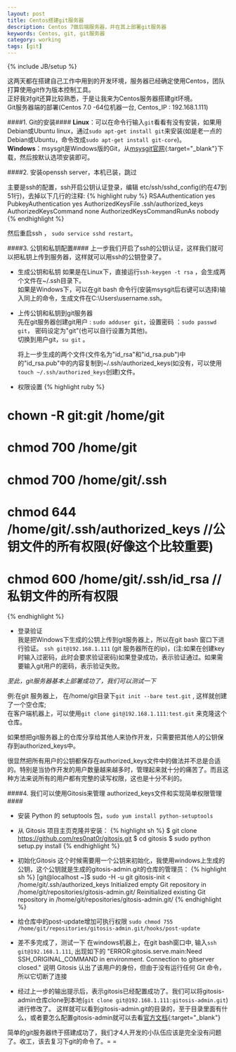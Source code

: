 ```yaml
---
layout: post
title: Centos搭建git服务器
description: Centos 7做后端服务器，并在其上部署git服务器
keywords: Centos, git, git服务器
category: working
tags: [git]
---
```

{% include JB/setup %}

这两天都在搭建自己工作中用到的开发环境，服务器已经确定使用Centos，团队打算使用git作为版本控制工具。  
正好我对git还算比较熟悉，于是让我来为Centos服务器搭建git环境。  
Git服务器端的部署(Centos 7.0 -64位机器一台, Centos_IP : 192.168.1.111)

####1. Git的安装####
**Linux**：可以在命令行输入`git`看看有没有安装，如果用Debian或Ubuntu linux，通过`sudo apt-get install git`来安装(如是老一点的Debian或Ubuntu，命令改成`sudo apt-get install git-core`)。  
**Windows**：msysgit是Windows版的Git，从[msysgit官网](http://msysgit.github.io/){:target="_blank"}下载，然后按默认选项安装即可。

####2. 安装openssh server，本机已装，跳过

主要是ssh的配置，ssh开启公钥认证登录，编辑 etc/ssh/sshd_config(约在47到51行)，去掉以下几行的注释:
{% highlight ruby %}
RSAAuthentication yes
PubkeyAuthentication yes
AuthorizedKeysFile      .ssh/authorized_keys
AuthorizedKeysCommand none
AuthorizedKeysCommandRunAs nobody
{% endhighlight %}

然后重启ssh ， `sudo service sshd restart`。

####3. 公钥和私钥配置####
上一步我们开启了ssh的公钥认证，这样我们就可以把私钥上传到服务器，这样就可以用ssh的公钥登录了。

- 生成公钥和私钥
    如果是在Linux下，直接运行`ssh-keygen -t rsa` ，会生成两个文件在~/.ssh目录下。  
    如果是Windows下，可以在git bash 命令行(安装msysgit后右键可以选择)输入同上的命令，生成文件在C:\Users\username\.ssh。

- 上传公钥和私钥到git服务器  
    先在git服务器创建git用户 : `sudo adduser git`，设置密码 ：`sudo passwd git`， 密码设定为"git"(也可以自行设置为其他)。  
    切换到用户git，`su git` 。  

    将上一步生成的两个文件(文件名为"id_rsa"和"id_rsa.pub")中的"id_rsa.pub"中的内容复制到~/.ssh/authorized_keys(如没有，可以使用`touch ~/.ssh/authorized_keys`创建)文件。 

- 权限设置
{% highlight ruby %}  
# chown -R git:git /home/git
# chmod 700 /home/git
# chmod 700 /home/git/.ssh
# chmod 644 /home/git/.ssh/authorized_keys  //公钥文件的所有权限(好像这个比较重要)
# chmod 600 /home/git/.ssh/id_rsa        //私钥文件的所有权限
{% endhighlight %}

- 登录验证  
  我是把Windows下生成的公钥上传到git服务器上，所以在git bash 窗口下进行验证。
  `ssh git@192.168.1.111` (git 服务器所在的ip)，(注:如果在创建key时输入过密码，此时会要求验证密码)如果登录成功，表示验证通过。如果需要输入git用户的密码，表示验证失败。

*至此，git服务器基本上部署成功了，我们可以测试一下*

例:在git 服务器上， 在/home/git目录下`git init --bare test.git` , 这样就创建了一个空仓库;  
在客户端机器上，可以使用`git clone git@192.168.1.111:test.git` 来克隆这个仓库。

如果想把git服务器上的仓库分享给其他人来协作开发，只需要把其他人的公钥保存到authorized_keys中。

很显然把所有用户的公钥都保存在authorized_keys文件中的做法并不总是合适的。特别是当协作开发的用户数量越来越多时，管理起来就十分的痛苦了。而且这种方法来说所有的用户都有完整的读写权限，这也是十分不利的。

####4. 我们可以使用Gitosis来管理 authorized_keys文件和实现简单权限管理####

- 安装 Python 的 setuptools 包，`sudo yum install python-setuptools`

- 从 Gitosis 项目主页克隆并安装：
{% highlight sh %}
$ git clone https://github.com/res0nat0r/gitosis.git
$ cd gitosis
$ sudo python setup.py install
{% endhighlight %}

- 初始化Gitosis
这个时候需要用一个公钥来初始化，我使用windows上生成的公钥，这个公钥就是生成的gitosis-admin.git的仓库的管理员：
{% highlight sh %}
[git@localhost ~]$ sudo -H -u git gitosis-init < /home/git/.ssh/authorized_keys
Initialized empty Git repository in /home/git/repositories/gitosis-admin.git/
Reinitialized existing Git repository in /home/git/repositories/gitosis-admin.git/
{% endhighlight %}

- 给仓库中的post-update增加可执行权限
`sudo chmod 755 /home/git/repositories/gitosis-admin.git/hooks/post-update`

- 差不多完成了，测试一下
 在windows机器上，在git bash窗口中, 输入`ssh git@192.168.1.111`, 出现如下的
"ERROR:gitosis.serve.main:Need SSH_ORIGINAL_COMMAND in environment. 
Connection to gitserver closed."
说明 Gitosis 认出了该用户的身份，但由于没有运行任何 Git 命令，所以它切断了连接

- 经过上一步的输出提示后，表示gitosis已经配置成功了。我们可以将gitosis-admin仓库clone到本地(`git clone git@192.168.1.111:gitosis-admin.git`)进行修改了。
 这样就可以看到gitosis-admin.git的目录的，至于目录里面有什么，或者要怎么配置gitosis-admin就可以去看[官方文档](https://github.com/res0nat0r/gitosis000){:target="_blank"}

简单的git服务器终于搭建成功了，我们才4人开发的小队伍应该是完全没有问题了。收工，该去复习下git的命令了。= =

